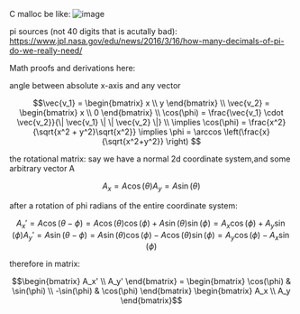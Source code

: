 C malloc be like:
![image](https://github.com/codetomatot/vps/assets/75332544/e32f4826-b10c-4f4b-a7bf-e4d92ef2554a)


pi sources (not 40 digits that is acutally bad):
https://www.jpl.nasa.gov/edu/news/2016/3/16/how-many-decimals-of-pi-do-we-really-need/

Math proofs and derivations here:

angle between absolute x-axis and any vector
```math
\vec{v_1} = \begin{bmatrix}
x \\ y
\end{bmatrix} \\
\vec{v_2} = \begin{bmatrix}
x \\ 0
\end{bmatrix} \\
\cos(\phi) = \frac{\vec{v_1} \cdot \vec{v_2}}{\| \vec{v_1} \| \| \vec{v_2} \|} \\
\implies \cos(\phi) = \frac{x^2}{\sqrt{x^2 + y^2}\sqrt{x^2}} \implies \phi = \arccos \left(\frac{x}{\sqrt{x^2+y^2}} \right)

```

the rotational matrix:
say we have a normal 2d coordinate system,and some arbitrary vector A  
```math
A_x = A\cos(\theta)
A_y = A\sin(\theta)
```
after a rotation of phi radians of the entire coordinate system:
```math
A_x' = A\cos(\theta - \phi) = A\cos(\theta)\cos(\phi) + A\sin(\theta)\sin(\phi) = A_x\cos(\phi) + A_y\sin(\phi)
A_y' = A\sin(\theta - \phi) = A\sin(\theta)\cos(\phi) - A\cos(\theta)\sin(\phi) = A_y\cos(\phi) - A_x\sin(\phi)
```
therefore in matrix:
```math
\begin{bmatrix}
A_x' \\ A_y'
\end{bmatrix}
=
\begin{bmatrix}
\cos(\phi) & \sin(\phi) \\
-\sin(\phi) & \cos(\phi)
\end{bmatrix}
\begin{bmatrix}
A_x \\ A_y
\end{bmatrix}
```
